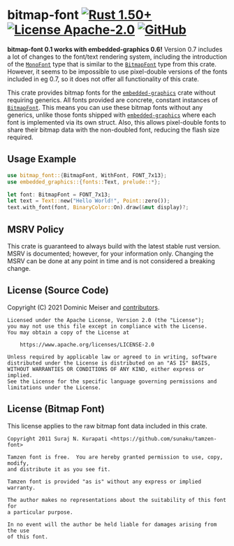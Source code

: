 # bitmap-font [![Rust 1.50+](https://img.shields.io/badge/rustc-1.50+-orange.svg)](https://blog.rust-lang.org/2021/02/11/Rust-1.50.0.html) [![License Apache-2.0](https://img.shields.io/badge/license-Apache--2.0-blue.svg)](https://www.apache.org/licenses/LICENSE-2.0) [![GitHub](https://img.shields.io/badge/Code-On%20Github-blue?logo=GitHub)](https://github.com/msrd0/bitmap-font)

**bitmap-font 0.1 works with embedded-graphics 0.6!** Version 0.7 includes a lot of changes to the font/text rendering system, including the introduction of the [`MonoFont`][__link0] type that is similar to the [`BitmapFont`][__link1] type from this crate. However, it seems to be impossible to use pixel-double versions of the fonts included in eg 0.7, so it does not offer all functionality of this crate.

This crate provides bitmap fonts for the [`embedded-graphics`][__link2] crate without requiring generics. All fonts provided are concrete, constant instances of [`BitmapFont`][__link3]. This means you can use these bitmap fonts without any generics, unlike those fonts shipped with [`embedded-graphics`][__link4] where each font is implemented via its own struct. Also, this allows pixel-double fonts to share their bitmap data with the non-doubled font, reducing the flash size required.


## Usage Example


```rust
use bitmap_font::{BitmapFont, WithFont, FONT_7x13};
use embedded_graphics::{fonts::Text, prelude::*};

let font: BitmapFont = FONT_7x13;
let text = Text::new("Hello World!", Point::zero());
text.with_font(font, BinaryColor::On).draw(&mut display)?;
```



## MSRV Policy

This crate is guaranteed to always build with the latest stable rust version. MSRV is documented; however, for your
information only. Changing the MSRV can be done at any point in time and is not considered a breaking change.

## License (Source Code)

Copyright (C) 2021 Dominic Meiser and [contributors].

```
Licensed under the Apache License, Version 2.0 (the "License");
you may not use this file except in compliance with the License.
You may obtain a copy of the License at

	https://www.apache.org/licenses/LICENSE-2.0

Unless required by applicable law or agreed to in writing, software
distributed under the License is distributed on an "AS IS" BASIS,
WITHOUT WARRANTIES OR CONDITIONS OF ANY KIND, either express or implied.
See the License for the specific language governing permissions and
limitations under the License.
```

## License (Bitmap Font)

This license applies to the raw bitmap font data included in this crate.

```
Copyright 2011 Suraj N. Kurapati <https://github.com/sunaku/tamzen-font>

Tamzen font is free.  You are hereby granted permission to use, copy, modify,
and distribute it as you see fit.

Tamzen font is provided "as is" without any express or implied warranty.

The author makes no representations about the suitability of this font for
a particular purpose.

In no event will the author be held liable for damages arising from the use
of this font.
```

 [contributors]: https://github.com/msrd0/bitmap-font/graphs/contributors
 [__link0]: https://docs.rs/embedded-graphics/0.7.0/embedded_graphics/mono_font/struct.MonoFont.html
 [__link1]: https://docs.rs/bitmap-font/0.1.1/bitmap_font/?search=bitmap_font::BitmapFont
 [__link2]: https://crates.io/crates/embedded-graphics/0.6.2
 [__link3]: https://docs.rs/bitmap-font/0.1.1/bitmap_font/?search=bitmap_font::BitmapFont
 [__link4]: https://crates.io/crates/embedded-graphics/0.6.2

